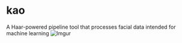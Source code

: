 # kao
A Haar-powered pipeline tool that processes facial data intended for machine learning
![Imgur](https://imgur.com/Xm5DptH)
